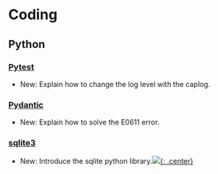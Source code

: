 # Coding

## Python

### [Pytest](pytest.md)

* New: Explain how to change the log level with the caplog.

### [Pydantic](pydantic.md)

* New: Explain how to solve the E0611 error.

### [sqlite3](sqlite3.md)

* New: Introduce the sqlite python library.[![](not-by-ai.svg){: .center}](https://notbyai.fyi)
